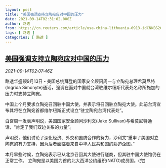 ```yaml
---
layout: post
title: "美国强调支持立陶宛应对中国的压力"
date: 2021-09-14T02:31:02.000Z
author: 路透
from: https://cn.reuters.com/article/usa-china-lithuania-0913-idCNKBS2GA04L
tags: [ 路透 ]
categories: [ 路透 ]
---
```

<!--1631586662000-->
[美国强调支持立陶宛应对中国的压力](https://cn.reuters.com/article/usa-china-lithuania-0913-idCNKBS2GA04L)
------

<div>
<div><i>2021-09-14T02:07:46Z</i></div><p>路透华盛顿9月13日 - 美国总统拜登的国家安全顾问周一与立陶宛总理希莫尼特(Ingrida Simonyte)通话，强调在面对中国就台湾驻维尔纽斯代表处名称所施加的压力时支持立陶宛。</p><p>中国上个月要求立陶宛召回驻中国大使，并表示将召回驻立陶宛大使。此前台湾宣布其将在立陶宛首都维尔纽斯正式设立“驻立陶宛台湾代表处”。</p><p>白宫周一发表声明说，美国国家安全顾问沙利文(Jake Sullivan)与希莫尼特通话，“肯定了我们双边关系的力量”。</p><p>声明说，他们讨论了深化经济、外交和国防合作的努力，沙利文“重申了美国对立陶宛的有力支持，因为后者面临着来自中华人民共和国的胁迫企图。”</p><p>本月早些时候，立陶宛表示已从北京召回其大使进行磋商，但其驻中国大使馆仍在正常工作。 立陶宛是以美国为首的北大西洋公约组织(NATO)成员国。(完)</p>
</div>
